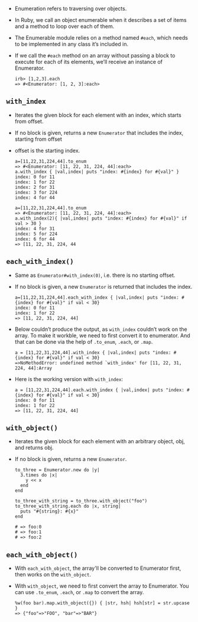- Enumeration refers to traversing over objects.
- In Ruby, we call an object enumerable when it describes a set of items and a method to loop over each of them.
- The Enumerable module relies on a method named `#each`, which needs to be implemented in any class it’s included in.
- If we call the `#each` method on an array without passing a block to execute for each of its elements, we’ll receive an instance of Enumerator.

      irb> [1,2,3].each
      => #<Enumerator: [1, 2, 3]:each>

## `with_index`

- Iterates the given block for each element with an index, which starts from offset.
- If no block is given, returns a new `Enumerator` that includes the index, starting from offset
- offset is the starting index.

      a=[11,22,31,224,44].to_enum
      => #<Enumerator: [11, 22, 31, 224, 44]:each>
      a.with_index { |val,index| puts "index: #{index} for #{val}" }
      index: 0 for 11
      index: 1 for 22
      index: 2 for 31
      index: 3 for 224
      index: 4 for 44

      a=[11,22,31,224,44].to_enum
      => #<Enumerator: [11, 22, 31, 224, 44]:each>
      a.with_index(2){ |val,index| puts "index: #{index} for #{val}" if val > 30 }
      index: 4 for 31
      index: 5 for 224
      index: 6 for 44
      => [11, 22, 31, 224, 44

## `each_with_index()`

- Same as `Enumerator#with_index(0)`, i.e. there is no starting offset.
- If no block is given, a new `Enumerator` is returned that includes the index.

      a=[11,22,31,224,44].each_with_index { |val,index| puts "index: #{index} for #{val}" if val < 30}
      index: 0 for 11
      index: 1 for 22
      => [11, 22, 31, 224, 44]

- Below couldn’t produce the output, as `with_index` couldn’t work on the array. To make it workble, we need to first convert it to enumerator. And that can be done via the help of `.to_enum`, `.each`, or `.map`.

      a = [11,22,31,224,44].with_index { |val,index| puts "index: #{index} for #{val}" if val < 30}
      =>NoMethodError: undefined method `with_index' for [11, 22, 31, 224, 44]:Array

- Here is the working version with `with_index`:

      a = [11,22,31,224,44].each.with_index { |val,index| puts "index: #{index} for #{val}" if val < 30}
      index: 0 for 11
      index: 1 for 22
      => [11, 22, 31, 224, 44]

## `with_object()`

- Iterates the given block for each element with an arbitrary object, obj, and returns obj.
- If no block is given, returns a new `Enumerator`.

      to_three = Enumerator.new do |y|
        3.times do |x|
          y << x
        end
      end

      to_three_with_string = to_three.with_object("foo")
      to_three_with_string.each do |x, string|
        puts "#{string}: #{x}"
      end

      # => foo:0
      # => foo:1
      # => foo:2

## `each_with_object()`

- With `each_with_object`, the array'll be converted to Enumerator first, then works on the `with_object`.
- With `with_object`, we need to first convert the array to Enumerator. You can use `.to_enum`, `.each`, or `.map` to convert the array.

      %w(foo bar).map.with_object({}) { |str, hsh| hsh[str] = str.upcase }
      => {"foo"=>"FOO", "bar"=>"BAR"}
